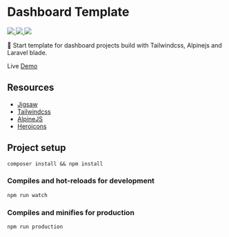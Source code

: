 # Dashboard Template

<a href="https://github.com/tailwindcomponents/dashboard-template/stargazers">
    <img src="https://img.shields.io/github/stars/tailwindcomponents/dashboard-template">
</a>
<a href="https://github.com/tailwindcomponents/dashboard-template/blob/master/LICENSE.md">
    <img src="https://img.shields.io/github/license/tailwindcomponents/dashboard-template">
</a>
<a href="https://twitter.com/TwComponents">
    <img src="https://img.shields.io/twitter/url?label=Tailwindcomponents&style=social&url=https%3A%2F%2Ftwitter.com%2FTwComponents">
</a>

🧶 Start template for dashboard projects build with Tailwindcss, Alpinejs and Laravel blade.

Live [Demo](https://dashboard-tailwindcomponents.netlify.app/) 

## Resources
- [Jigsaw](https://jigsaw.tighten.co)
- [Tailwindcss](https://tailwindcss.com)
- [AlpineJS](https://github.com/alpinejs/alpine)
- [Heroicons](https://heroicons.dev)

## Project setup
```
composer install && npm install
```

### Compiles and hot-reloads for development
```
npm run watch
```

### Compiles and minifies for production
```
npm run production
```
